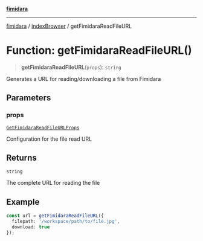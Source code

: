 [**fimidara**](../../README.md)

***

[fimidara](../../modules.md) / [indexBrowser](../README.md) / getFimidaraReadFileURL

# Function: getFimidaraReadFileURL()

> **getFimidaraReadFileURL**(`props`): `string`

Generates a URL for reading/downloading a file from Fimidara

## Parameters

### props

[`GetFimidaraReadFileURLProps`](../type-aliases/GetFimidaraReadFileURLProps.md)

Configuration for the file read URL

## Returns

`string`

The complete URL for reading the file

## Example

```typescript
const url = getFimidaraReadFileURL({
  filepath: '/workspace/path/to/file.jpg',
  download: true
});
```
